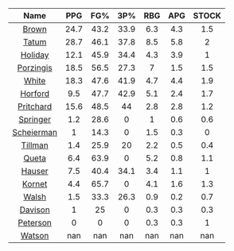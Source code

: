 |                                     Name                                     |  PPG  |  FG%  |  3P%  |  RBG  |  APG  |  STOCK  |
|:----------------------------------------------------------------------------:|:-----:|:-----:|:-----:|:-----:|:-----:|:-------:|
|      [Brown](https://www.espn.com/nba/player/_/id/3917376/jaylen-brown)      | 24.7  | 43.2  | 33.9  |  6.3  |  4.3  |   1.5   |
|      [Tatum](https://www.espn.com/nba/player/_/id/4065648/jayson-tatum)      | 28.7  | 46.1  | 37.8  |  8.5  |  5.8  |    2    |
|      [Holiday](https://www.espn.com/nba/player/_/id/3995/jrue-holiday)       | 12.1  | 45.9  | 34.4  |  4.3  |  3.9  |    1    |
| [Porzingis](https://www.espn.com/nba/player/_/id/3102531/kristaps-porzingis) | 18.5  | 56.5  | 27.3  |   7   |  1.5  |   1.5   |
|     [White](https://www.espn.com/nba/player/_/id/3078576/derrick-white)      | 18.3  | 47.6  | 41.9  |  4.7  |  4.4  |   1.9   |
|       [Horford](https://www.espn.com/nba/player/_/id/3213/al-horford)        |  9.5  | 47.7  | 42.9  |  5.1  |  2.4  |   1.7   |
|  [Pritchard](https://www.espn.com/nba/player/_/id/4066354/payton-pritchard)  | 15.6  | 48.5  |  44   |  2.8  |  2.8  |   1.2   |
|   [Springer](https://www.espn.com/nba/player/_/id/4432164/jaden-springer)    |  1.2  | 28.6  |   0   |   1   |  0.6  |   0.6   |
| [Scheierman](https://www.espn.com/nba/player/_/id/4593841/baylor-scheierman) |   1   | 14.3  |   0   |  1.5  |  0.3  |    0    |
|    [Tillman](https://www.espn.com/nba/player/_/id/4277964/xavier-tillman)    |  1.4  | 25.9  |  20   |  2.2  |  0.5  |   0.4   |
|     [Queta](https://www.espn.com/nba/player/_/id/4397424/neemias-queta)      |  6.4  | 63.9  |   0   |  5.2  |  0.8  |   1.1   |
|      [Hauser](https://www.espn.com/nba/player/_/id/4065804/sam-hauser)       |  7.5  | 40.4  | 34.1  |  3.4  |  1.1  |    1    |
|      [Kornet](https://www.espn.com/nba/player/_/id/3064560/luke-kornet)      |  4.4  | 65.7  |   0   |  4.1  |  1.6  |   1.3   |
|      [Walsh](https://www.espn.com/nba/player/_/id/4683689/jordan-walsh)      |  1.5  | 33.3  | 26.3  |  0.9  |  0.2  |   0.7   |
|      [Davison](https://www.espn.com/nba/player/_/id/4576085/jd-davison)      |   1   |  25   |   0   |  0.3  |  0.3  |   0.3   |
|    [Peterson](https://www.espn.com/nba/player/_/id/4397689/drew-peterson)    |   0   |   0   |   0   |  0.3  |  0.3  |    1    |
|     [Watson](https://www.espn.com/nba/player/_/id/4431705/anton-watson)      |  nan  |  nan  |  nan  |  nan  |  nan  |   nan   |
